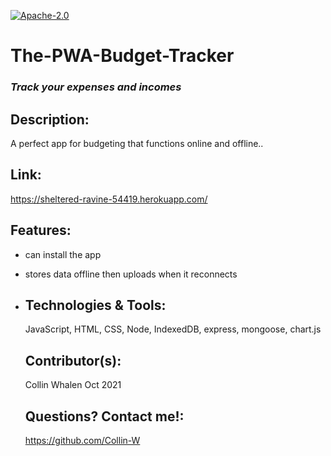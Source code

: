 [![Apache-2.0](https://img.shields.io/badge/Apache-License-blue.svg)](https://opensource.org/licenses/Apache-2.0)


# The-PWA-Budget-Tracker

### *Track your expenses and incomes*

## Description: 
A perfect app for budgeting that functions online and offline..


  ## Link:
  https://sheltered-ravine-54419.herokuapp.com/
    
  ## Features:
- can install the app
- stores data offline then uploads when it reconnects 
- 
  ## Technologies & Tools:
    JavaScript, HTML, CSS, Node, IndexedDB, express, mongoose, chart.js
    
  ## Contributor(s):
    Collin Whalen Oct 2021 

  ## Questions? Contact me!:
  https://github.com/Collin-W

